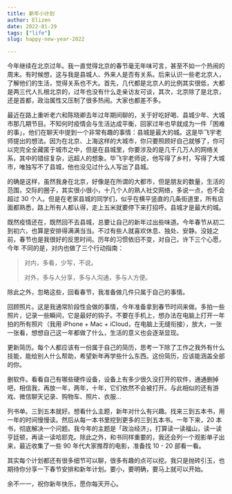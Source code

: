 ```yaml
---
title: 新年小计划
author: Elizen
date: 2022-01-29
tags: ["life"]
slug: happy-new-year-2022

---
```


今年继续在北京过年。我一直觉得北京的春节毫无年味可言，甚至不如一个热闹的周末。有时候想，这与我是县城人、外来人是否有关系。后来认识一些老北京人，了解他们的生活，觉得关系也不大。首先，几代都是北京人的比例其实很低，大都是两三代人扎根北京的，过年也没有什么走亲访友可谈，其次，北京除了是北京，还是首都，政治属性又压制了很多热闹。大家也都差不多。

最近在路上重听老六和陈晓卿去年过年期间聊的，关于好吃好喝、县城少年、大城市那几期节目。不知何时疫情会与生活达成平衡，回家过年也早就成为一件「困难的事」，他们在聊天中提到一个非常有趣的事情：县城是最大的城。这是毕飞宇老师提出的想法。因为在北京、上海这样的大城市，你只要照顾好自己就够了，你可以完完全全藏匿于城市之中，但是在县城里，你要涉及的是几千几万人的网络关系，其中的错综复杂，远超人的想象。毕飞宇老师说，他写得了乡村，写得了大城市，唯独写不了县城，他也没见过什么人写出了县城。

的确是这样，虽然我身在北京，好像是在所谓的大都市，但是朋友的数量，生活的范围，交际的圈子，其实很小很小，十几个人的熟人社交网络，多说一点，也不会超过 30 个人。但是在老家县城的同学们，似乎在横平竖直的几条街道里，所有店面都熟悉，路上所有人都认得，走上五米就要停下来打招呼。县城才是最大的城。

既然疫情还在，既然回不去县城，总要让自己的新年过出些味道。今年春节从初二到初六，也算是安排得满满当当。不过有些人就喜欢休息、独处、安静。没娃之前，春节也是我很好的反思时间。历年的习惯依旧不变，对自己，许下三个心愿，今年 不同的是，对内也做了三个行动指南：

> 对内，多看，少写，不说。
> 
> 对外，多与人分享，多与人沟通，多与人方便。

除此之外，忽略这些，回看春节，我准备做几件只属于自己的事情。

回顾照片。这是我通常阶段性会做的事情，今年准备拿到春节时间来做。多拍一些照片，记录一些瞬间，它是最好的钩子。不要在手机上，想办法在电脑上打开一年拍的所有照片（我用 iPhone + Mac + iCloud，在电脑上无缝衔接），放大，一张一张看，想想自己这一年都做了什么，生活的意义也会逐渐显现。

更新简历。每个人都应该有一份属于自己的简历，思考一下除了工作之我外有什么技能，能给别人什么帮助，希望新年再学些什么东西。这份简历，应该能涵盖全部的你。

删软件。看看自己有哪些硬件设备，设备上有多少很久没打开的软件，通通删掉吧，相信我，再放一年，两年，十年，它们依然不会被打开。与此相似的还有游戏、微信聊天记录、购物车、照片、衣服...

列书单。三到五本就好。想看什么主题，新年对什么有兴趣。找来三到五本书，用一年的时间慢慢读。然后从每一本书里挖到更多的三到五本书。一年下来，20 本书，彻底解决一个问题。我今年的主题是「政治经济」，打算读一读福山，读一读亨廷顿，再读一读哈耶克。除此之外，和书同样重要的，我还会列一个观影单子出来，最近收集了一些 90 年代大家推荐的电影，准备找 10 - 20 部看一看。

其实每个计划都还有很多细节可以聊，很多有趣的点可以挖。我只是抛砖引玉，也期待你分享一下春节安排和新年计划。要小，要明确，要马上就可以开始。

余不一一，祝你新年快乐，愿你每天开心。